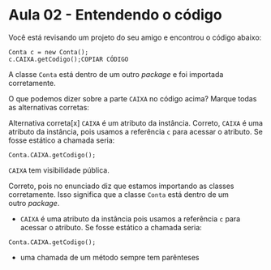 # Aula 02 - Entendendo o código

Você está revisando um projeto do seu amigo e encontrou o código abaixo:

```
Conta c = new Conta();
c.CAIXA.getCodigo();COPIAR CÓDIGO
```

A classe `Conta` está dentro de um outro *package* e foi importada corretamente.

O que podemos dizer sobre a parte `CAIXA` no código acima? Marque todas as alternativas corretas:

Alternativa correta[x] 
`CAIXA` é um atributo da instância.
Correto, `CAIXA` é uma atributo da instância, pois usamos a referência `c` para acessar o atributo. Se fosse estático a chamada seria:

`Conta.CAIXA.getCodigo();`

`CAIXA` tem visibilidade pública.

Correto, pois no enunciado diz que estamos importando as classes corretamente. Isso significa que a classe `Conta` está dentro de um outro *package*.

- `CAIXA` é uma atributo da instância pois usamos a referência `c` para acessar o atributo. Se fosse estático a chamada seria:

```
Conta.CAIXA.getCodigo();
```

- uma chamada de um método sempre tem parênteses